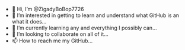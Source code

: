 - 👋 Hi, I’m @ZigadyBoBop7726
- 👀 I’m interested in getting to learn and understand what GitHub is an what it does...
- 🌱 I’m currently learning any and everything I possibly can...
- 💞️ I’m looking to collaborate on all of it...
- 📫 How to reach me my GitHub...

<!---
ZigadyBoBop7726/ZigadyBoBop7726 is a ✨ special ✨ repository because its `README.md` (this file) appears on your GitHub profile.
You can click the Preview link to take a look at your changes.
--->
